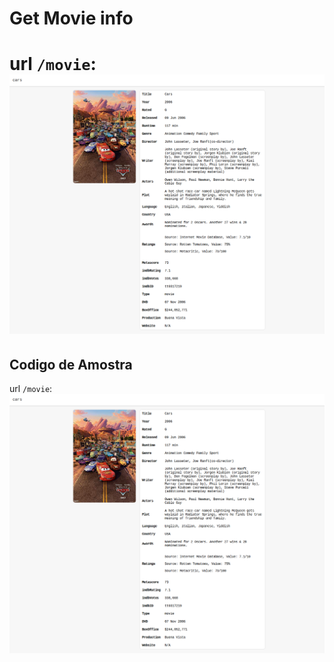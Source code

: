 # Get Movie info

url `/movie`:
![movie](movie.png)
=======
## Codigo de Amostra


url `/movie`:
![movie](movie.png)
